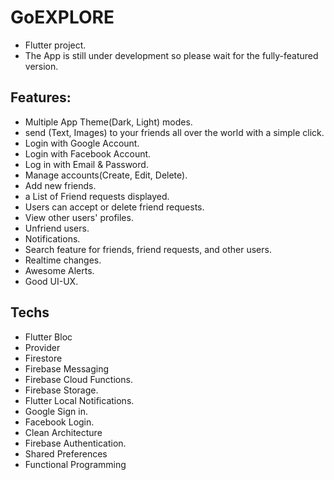 # GoEXPLORE

- Flutter project.
- The App is still under development so please wait for the fully-featured version.

## Features:
- Multiple App Theme(Dark, Light) modes.
- send (Text, Images) to your friends all over the world with a simple click.
- Login with Google Account.
- Login with Facebook Account.
- Log in with Email & Password.
- Manage accounts(Create, Edit, Delete).
- Add new friends.
- a List of Friend requests displayed.
- Users can accept or delete friend requests.
- View other users' profiles.
- Unfriend users.
- Notifications.
- Search feature for friends, friend requests, and other users.
- Realtime changes.
- Awesome Alerts.
- Good UI-UX.

## Techs
- Flutter Bloc
- Provider
- Firestore
- Firebase Messaging
- Firebase Cloud Functions.
- Firebase Storage.
- Flutter Local Notifications.
- Google Sign in.
- Facebook Login.
- Clean Architecture 
- Firebase Authentication.
- Shared Preferences
- Functional Programming

